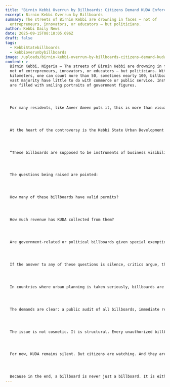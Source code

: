 ```yaml
---
title: "Birnin Kebbi Overrun by Billboards: Citizens Demand KUDA Enforce the Law"
excerpt: Birnin Kebbi Overrun by Billboards
summary: The streets of Birnin Kebbi are drowning in faces — not of
  entrepreneurs, innovators, or educators — but politicians.
author: Kebbi Daily News
date: 2025-09-15T08:18:05.696Z
draft: false
tags:
  - KebbiStatebillboards
  - kebbioverunbybillboards
image: /uploads/birnin-kebbi-overrun-by-billboards-citizens-demand-kuda-enforce-the-law.png
content: >-
  Birnin Kebbi, Nigeria — The streets of Birnin Kebbi are drowning in faces —
  not of entrepreneurs, innovators, or educators — but politicians. Within a few
  kilometers, one can count more than 50, sometimes nearly 100, billboards. The
  vast majority have little to do with commerce or public service. Instead, they
  are filled with smiling portraits of government figures.




  For many residents, like Ameer Ameen puts it, this is more than visual clutter. It is a civic embarrassment.




  At the heart of the controversy is the Kebbi State Urban Development Authority (KUDA), the body created under Edict No. 2 of 1991 to regulate outdoor advertising. KUDA is tasked with issuing permits, collecting revenue, and ensuring the orderly beautification of the state’s urban spaces. Yet, the capital city now resembles a patchwork of unchecked political branding, and citizens are asking: Is KUDA doing its job?




  “These billboards are supposed to be instruments of business visibility, social education, and civic engagement. Instead, they’ve turned our city into a gallery of politicians,” said Ameer Naseer Ameen, a concerned citizen in his [social media post.](https://www.facebook.com/100006751800796/posts/4208674766034209/?mibextid=rS40aB7S9Ucbxw6v)




  The questions being raised are pointed:




  How many of these billboards have valid permits?




  How much revenue has KUDA collected from them?




  Are government-related or political billboards given special exemptions?




  If the answer to any of these questions is silence, critics argue, then KUDA’s authority is already compromised.




  In countries where urban planning is taken seriously, billboards are strictly commercial or educational. Political ones appear only during election season — and are taken down immediately afterward. “Why should Kebbi be different?” the citizens ask.




  The demands are clear: a public audit of all billboards, immediate removal of those without valid permits, and strict guidelines to ensure political boards only appear during campaign periods.




  The issue is not cosmetic. It is structural. Every unauthorized billboard is a lost stream of state revenue, a blow to urban order, and a reminder that regulation can be bent when politics enters the frame.




  For now, KUDA remains silent. But citizens are watching. And they are demanding that the institution rise above politics and return to its core mandate: protecting the integrity, order, and beauty of Kebbi State’s cities.




  Because in the end, a billboard is never just a billboard. It is either a sign of development — or a sign of neglect.
---
```

